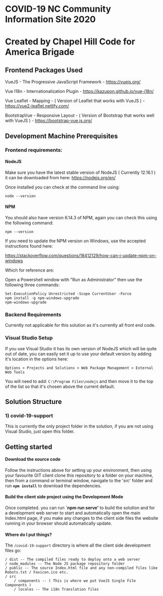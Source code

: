# COVID-19 NC Community Information Site 2020
# Created by Chapel Hill Code for America Brigade

## Frontend Packages Used

VueJS - The Progressive JavaScript Framework - https://vuejs.org/

Vue I18n - Internationalization Plugin - https://kazupon.github.io/vue-i18n/

Vue Leaflet - Mapping - ( Version of Leaflet that works with VueJS ) - https://vue2-leaflet.netlify.com/ 

BootstrapVue - Responsive Layout - ( Version of Bootstrap that works well with VueJS ) - https://bootstrap-vue.js.org/

## Development Machine Prerequisites 

### Frontend requirements:

#### NodeJS
Make sure you have the latest stable version of NodeJS ( Currently 12.16.1 ) it can be downloaded from here: https://nodejs.org/en/

Once installed you can check at the command line using:

`node --version`

#### NPM
You should also have version 6.14.3 of NPM, again you can check this using the following command:

`npm --version`

If you need to update the NPM version on Windows, use the accepted instructions found here:

https://stackoverflow.com/questions/18412129/how-can-i-update-npm-on-windows

Which for reference are:

Open a Powershell window with "Run as Administrator" then use the following three commands:

```
Set-ExecutionPolicy Unrestricted -Scope CurrentUser -Force
npm install -g npm-windows-upgrade
npm-windows-upgrade
```

### Backend Requirements

Currently not applicable for this solution as it's currently all front end code.

### Visual Studio Setup
If you use Visual Studio it has its own version of NodeJS which will be quite out of date, you can easily set it up to use your default version by adding it's location in the options here:

`Options > Projects and Solutions > Web Package Management > External Web Tools`

You will need to add: `C:\Program Files\nodejs` and then move it to the top of the list so that it's chosen above the current default.

## Solution Structure

### 1) covid-19-support
This is currently the only project folder in the solution, if you are not using Visual Studio, just open this folder.

## Getting started

#### Download the source code
Follow the instructions above for setting up your environment, then using your favourite GIT client clone this repository to a folder on your machine, then from a command or terminal window, navigate to the 'src' folder and run **`npm install`** to download the dependencies. 

#### Build the client side project using the Development Mode
Once completed. you can run **`npm run serve'** to build the solution and for a development web server to start and automatically open the main Index.html page, if you make any changes to the client side files the website running in your browser should automatically update.


#### Where do I put things?

The `/covid-19-support` directory is where all the client side development files go:

```
/ dist -- The compiled files ready to deploy onto a web server
/ node_modules -- The Node JS package repository folder
/ public -- The source Index.html file and any non-compiled files like Robots.txt / Favicon.ico etc.
/ src
    / components -- ( This is where we put VueJS Single File Components )
    / locales -- The i18n Translation files       
```